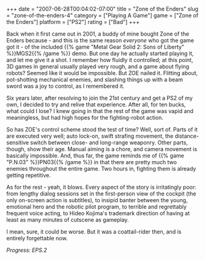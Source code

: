 +++
date = "2007-06-28T00:04:02-07:00"
title = "Zone of the Enders"
slug = "zone-of-the-enders-4"
category = ["Playing A Game"]
game = ["Zone of the Enders"]
platform = ["PS2"]
rating = ["Bad"]
+++

Back when it first came out in 2001, a buddy of mine bought Zone of the Enders because - and this is the same reason <i>everyone</i> who got the game got it - of the included {{% game "Metal Gear Solid 2: Sons of Liberty" %}}MGS2{{% /game %}} demo.  But one day he actually started playing it, and let me give it a shot.  I remember how fluidly it controlled; at this point, 3D games in general usually played very rough, and a game about flying robots?  Seemed like it would be impossible.  But ZOE nailed it.  Flitting about, pot-shotting mechanical enemies, and slashing things up with a beam sword was a joy to control, as I remembered it.

Six years later, after resolving to join the 21st century and get a PS2 of my own, I decided to try and relive that experience.  After all, for ten bucks, what could I lose?  I knew going in that the rest of the game was vapid and meaningless, but had high hopes for the fighting-robot action.

So has ZOE's control scheme stood the test of time?  Well, sort of.  Parts of it are executed very well; auto lock-on, swift strafing movement, the distance-sensitive switch between close- and long-range weaponry.  Other parts, though, show their age.  Manual aiming is a chore, and camera movement is basically impossible.  And, thus far, the game reminds me of {{% game "P.N.03" %}}PN03{{% /game %}} in that there are pretty much two enemies throughout the entire game.  Two hours in, fighting them is already getting repetitive.

As for the rest - yeah, it blows.  Every aspect of the story is irritatingly poor: from lengthy dialog sessions set in the first-person view of the cockpit (the only on-screen action is subtitles), to insipid banter between the young, emotional hero and the robotic pilot program, to terrible and regrettably frequent voice acting, to Hideo Kojima's trademark direction of having at least as many minutes of cutscene as gameplay.

I mean, sure, it could be worse.  But it was a coattail-rider then, and is entirely forgettable now.

<i>Progress: EPS.2</i>
